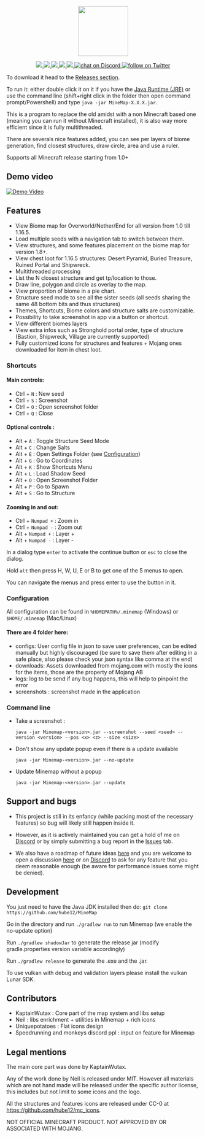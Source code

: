 <p align="center">
    <img src="https://raw.githubusercontent.com/hube12/minemap/master/logo.png?sanitize=true"
        height="130">
</p>
<p align="center">
    <a href="https://github.com/hube12/MineMap/blob/master/LICENSE" alt="License">
       <img src="https://img.shields.io/github/license/hube12/Minemap?style=flat-square" />
    </a>
    <a href="https://github.com/hube12/minemap/graphs/contributors" alt="Contributors">
        <img src="https://img.shields.io/github/contributors/hube12/minemap?style=flat-square"/>
    </a>
    <a href="https://github.com/hube12/MineMap/graphs/commit-activity" alt="Activity">
        <img src="https://img.shields.io/github/commit-activity/w/hube12/minemap?style=flat-square"/>
    </a>
    <a href="https://github.com/hube12/MineMap/releases/latest"  alt="Release">
        <img src="https://img.shields.io/github/v/release/hube12/minemap?style=flat-square"/>
    </a>
    <a href="https://github.com/hube12/MineMap/releases/latest"  alt="Release count">
        <img src="https://img.shields.io/github/downloads/hube12/minemap/total?style=flat-square"/>
    </a>
    <a href="https://discord.gg/anHsq24nqt" alt="Discord">
        <img src="https://img.shields.io/discord/813104049737433189?logo=discord&style=flat-square" alt="chat on Discord"/>
    </a>
    <a href="https://twitter.com/intent/follow?screen_name=NeilSeed" alt="Twitter">
        <img src="https://img.shields.io/twitter/follow/NeilSeed?style=social&logo=twitter" alt="follow on Twitter"/>
    </a>
</p>

To download it head to the [Releases section](https://github.com/hube12/MineMap/releases/latest).

To run it: either double click it on it if you have the [Java Runtime (JRE)](https://www.java.com/fr/download/) or use the command line (shift+right click in the folder then open command prompt/Powershell) and type `java -jar MineMap-X.X.X.jar`.

This is a program to replace the old amidst with a non Minecraft based one (meaning you can run it without Minecraft
installed), it is also way more efficient since it is fully multithreaded.

There are severals nice features added, you can see per layers of biome generation, find closest structures, draw
circle, area and use a ruler.

Supports all Minecraft release starting from 1.0+

## Demo video

[![Demo Video](http://img.youtube.com/vi/aQo6H_3MXHc/0.jpg)](http://www.youtube.com/watch?v=aQo6H_3MXHc "Minemap demo video")

## Features

- View Biome map for Overworld/Nether/End for all version from 1.0 till 1.16.5.
- Load multiple seeds with a navigation tab to switch between them.
- View structures, and some features placement on the biome map for version 1.8+.
- View chest loot for 1.16.5 structures: Desert Pyramid, Buried Treasure, Ruined Portal and Shipwreck.
- Multithreaded processing
- List the N closest structure and get tp/location to those.
- Draw line, polygon and circle as overlay to the map.
- View proportion of biome in a pie chart.
- Structure seed mode to see all the sister seeds (all seeds sharing the same 48 bottom bits and thus structures)
- Themes, Shortcuts, Biome colors and structure salts are customizable.
- Possibility to take screenshot in app via a button or shortcut.
- View different biomes layers
- View extra infos such as Stronghold portal order, type of structure (Bastion, Shipwreck, Village are currently supported)
- Fully customized icons for structures and features + Mojang ones downloaded for item in chest loot.

### Shortcuts

#### Main controls:
- Ctrl + `N` : New seed
- Ctrl + `S` : Screenshot
- Ctrl + `O` : Open screenshot folder
- Ctrl + `Q` : Close

#### Optional controls :
- Alt + `A` : Toggle Structure Seed Mode
- Alt + `C` : Change Salts
- Alt + `E` : Open Settings Folder (see [Configuration](#configuration))
- Alt + `G` : Go to Coordinates
- Alt + `K` : Show Shortcuts Menu
- Alt + `L` : Load Shadow Seed
- Alt + `O` : Open Screenshot Folder
- Alt + `P` : Go to Spawn
- Alt + `S` : Go to Structure

#### Zooming in and out:
  - Ctrl + `Numpad +` : Zoom in
  - Ctrl + `Numpad -` : Zoom out
  - Alt + `Numpad +` : Layer +
  - Alt + `Numpad -` : Layer -

In a dialog type `enter` to activate the continue button or `esc` to close the dialog.

Hold `alt` then press H, W, U, E or B to get one of the 5 menus to open.

You can navigate the menus and press enter to use the button in it.

### Configuration

All configuration can be found in `%HOMEPATH%/.minemap` (Windows) or `$HOME/.minemap` (Mac/Linux)

#### There are 4 folder here: 
  - configs: User config file in json to save user preferences, can be edited manually but highly discouraged 
  (be sure to save them after editing in a safe place, also please check your json syntax like comma at the end)
  - downloads: Assets downloaded from mojang.com with mostly the icons for the items, those are the property of Mojang AB
  - logs: log to be send if any bug happens, this will help to pinpoint the error
  - screenshots : screenshot made in the application

### Command line

- Take a screenshot :
  ```shell
  java -jar Minemap-<version>.jar --screenshot --seed <seed> --version <version> --pos <x> <z> --size <size>
  ```

- Don't show any update popup even if there is a update available
  ```shell
  java -jar Minemap-<version>.jar --no-update
  ```


- Update Minemap without a popup
  ```shell
  java -jar Minemap-<version>.jar --update
  ```

## Support and bugs

- This project is still in its enfancy (while packing most of the necessary features) so bug will likely still happen
  inside it.

- However, as it is actively maintained you can get a hold of me on [Discord](https://discord.gg/mn47bWvFjf) or by
  simply submitting a bug report in the [Issues](https://github.com/hube12/MineMap/issues) tab.

- We also have a roadmap of future ideas [here](https://github.com/hube12/MineMap/projects/1) and you are welcome to
  open a discussion [here](https://github.com/hube12/MineMap/discussions) or on [Discord](https://discord.gg/xa6cpSjsqZ)
  to ask for any feature that you deem reasonable enough (be aware for performance issues some might be denied).

## Development

You just need to have the Java JDK installed then do:
`git clone https://github.com/hube12/MineMap`

Go in the directory and run `./gradlew run` to run Minemap (we enable the no-update option)

Run `./gradlew shadowJar` to generate the release jar (modify gradle.properties version
variable accordingly)

Run `./gradlew release` to generate the .exe and the .jar.

To use vulkan with debug and validation layers please install the vulkan Lunar SDK.

## Contributors

- KaptainWutax : Core part of the map system and libs setup
- Neil : libs enrichment + utilities in Minemap + rich icons
- Uniquepotatoes : Flat icons design
- Speedrunning and monkeys discord ppl : input on feature for Minemap

## Legal mentions

The main core part was done by KaptainWutax.

Any of the work done by Neil is released under MIT. However all materials which are not hand made will be released under
the specific author license, this includes but not limit to some icons and the logo.

All the structures and features icons are released under CC-0 at https://github.com/hube12/mc_icons.

NOT OFFICIAL MINECRAFT PRODUCT. NOT APPROVED BY OR ASSOCIATED WITH MOJANG.
